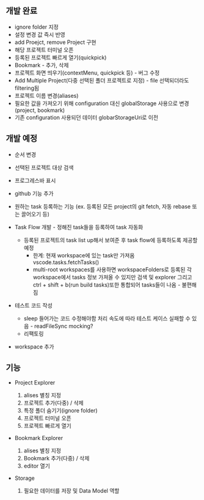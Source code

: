 ## 개발 완료

- ignore folder 지정
- 설정 변경 값 즉시 반영
- add Proejct, remove Project 구현
- 해당 프로젝트 터미널 오픈
- 등록된 프로젝트 빠르게 열기(quickpick)
- Bookmark - 추가, 삭제
- 프로젝트 화면 띄우기(contextMenu, quickpick 등) - 버그 수정
- Add Multiple Project(다중 선택된 폴더 프로젝트로 지정) - file 선택되더라도 filtering됨
- 프로젝트 이름 변경(aliases)
- 필요한 값을 가져오기 위해 configuration 대신 globalStorage 사용으로 변경 (project, bookmark)
- 기존 configuration 사용되던 데이터 globarStorageUri로 이전

## 개발 예정

- 순서 변경
- 선택된 프로젝트 대상 검색
- 프로그레스바 표시
- github 기능 추가
- 원하는 task 등록하는 기능 (ex. 등록된 모든 project의 git fetch, 자동 rebase 또는 끌어오기 등)
- Task Flow 개발 - 정해진 task들을 등록하여 task 자동화
  - 등록된 프로젝트의 task list up해서 보여준 후 task flow에 등록하도록 제공할 예정
    - 한계: 현재 workspace에 있는 task만 가져옴 vscode.tasks.fetchTasks()
    - multi-root workspaces를 사용하면 workspaceFolders로 등록된 각 workspace에서 tasks 정보 가져올 수 있지만 검색 및 explorer 그리고 ctrl + shift + b(run build tasks)또한 통합되어 tasks들이 나옴 - 불편해짐
- 테스트 코드 작성

  - sleep 들어가는 코드 수정해야함 처리 속도에 따라 테스트 케이스 실패할 수 있음 - readFileSync mocking?
  - 리팩토링

- workspace 추가

## 기능

- Project Explorer

  1. alises 별칭 지정
  2. 프로젝트 추가(다중) / 삭제
  3. 특정 폴더 숨기기(ignore folder)
  4. 프로젝트 터미널 오픈
  5. 프로젝트 빠르게 열기

- Bookmark Explorer

  1. alises 별칭 지정
  2. Bookmark 추가(다중) / 삭제
  3. editor 열기

- Storage
  1. 필요한 데이터를 저장 및 Data Model 역할

